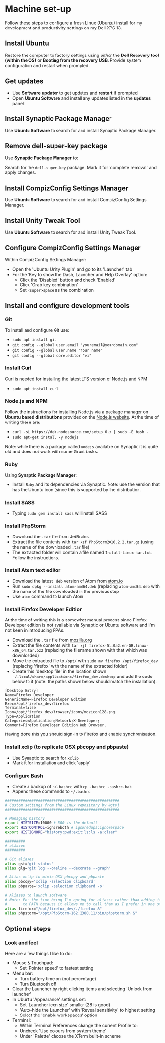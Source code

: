 # Machine set-up

Follow these steps to configure a fresh Linux (Ubuntu) install for my development and productivity settings on my Dell XPS 13.

## Install Ubuntu

Restore the computer to factory settings using _either_ the **Dell Recovery tool (within the OS)** or **Booting from the recovery USB**. Provide system configuration and restart when prompted.

## Get updates

* Use **Software updater** to get updates and **restart** if prompted
* Open **Ubuntu Software** and install any updates listed in the **updates** panel

## Install Synaptic Package Manager

Use **Ubuntu Software** to search for and install Synaptic Package Manager.

## Remove dell-super-key package

Use **Synaptic Package Manager** to:

Search for the `dell-super-key` package. Mark it for 'complete removal' and apply changes.

## Install CompizConfig Settings Manager

Use **Ubuntu Software** to search for and install CompizConfig Settings Manager.

## Install Unity Tweak Tool

Use **Ubuntu Software** to search for and install Unity Tweak Tool.

## Configure CompizConfig Settings Manager

Within CompizConfig Settings Manager: 

* Open the 'Ubuntu Unity Plugin' and go to its 'Launcher' tab
* For the 'Key to show the Dash, Launcher and Help Overlay' option:
    * Click the 'Disabled' button and check 'Enabled'
    * Click 'Grab key combination'
    * Set `<super>space` as the combination

## Install and configure development tools

### Git

To install and configure Git use:

* `sudo apt install git`
* `git config --global user.email "youremail@yourdomain.com"`
* `git config --global user.name "Your name"`
* `git config --global core.editor "vi"`

### Install Curl

Curl is needed for installing the latest LTS version of Node.js and NPM

* `sudo apt install curl`

### Node.js and NPM

Follow the instructions for installing Node.js via a package manager on **Ubuntu based distributions** provided on the [Node.js website](https://nodejs.org/en/download/package-manager/#debian-and-ubuntu-based-linux-distributions). At the time of writing these are: 

* `curl -sL https://deb.nodesource.com/setup_6.x | sudo -E bash -`
* `sudo apt-get install -y nodejs`

Note: while there is a package called `nodejs` available on Synaptic it is quite old and does not work with some Grunt tasks.

### Ruby

Using **Synaptic Package Manager**:

* Install `Ruby` and its dependencies via Synaptic. Note: use the version that has the Ubuntu icon (since this is supported by the distribution.

### Install SASS

* Typing `sudo gem install sass` will install SASS

### Install PhpStorm

* Download the `.tar` file from JetBrains
* Extract the file contents with `tar xzf PhpStorm2016.2.2.tar.gz` (using the name of the downloaded `.tar` file)
* The extracted folder will contain a file named `Install-Linux-tar.txt`. Follow the instructions.

### Install Atom text editor

* Download the latest `.deb` version of Atom from [atom.io](https://atom.io)
* Run `sudo dpkg --install atom-amd64.deb` (replacing `atom-amd64.deb` with the name of the file downloaded in the previous step
* Use `atom` command to launch Atom

### Install Firefox Developer Edition

At the time of writing this is a somewhat manual process since Firefox Developer edition is not available via Synaptic or Ubuntu software and I'm not keen in introducing PPAs.

* Download the `.tar` file from [mozilla.org](https://www.mozilla.org/en-GB/firefox/developer/)
* Extract the file contents with `tar xjf firefox-51.0a2.en-GB.linux-x86_64.tar.bz2` (replacing the filename shown with that which was downloaded)
* Move the extracted file to `/opt/` with `sudo mv firefox /opt/firefox_dev` (replacing 'firefox' with the name of the extracted folder)
* Create this 'desktop file' in the location shown `~/.local/share/applications/firefox_dev.desktop` and add the code below to it (note: the paths shown below should match the installation).

```
[Desktop Entry]
Name=Firefox Developer
GenericName=Firefox Developer Edition
Exec=/opt/firefox_dev/firefox
Terminal=false
Icon=/opt/firefox_dev/browser/icons/mozicon128.png
Type=Application
Categories=Application;Network;X-Developer;
Comment=Firefox Developer Edition Web Browser.

```
Having done this you should sign-in to Firefox and enable synchronisation. 

### Install xclip (to replicate OSX pbcopy and pbpaste)
* Use Synaptic to search for `xclip`
* Mark it for installation and click 'apply'

### Configure Bash

* Create a backup of `~/.bashrc` with `cp .bashrc .bashrc.bak`
* Append these commands to `~/.bashrc`

```bash
####################################################
# Custom settings from the Linux repository by @gtvj
####################################################

# Managing history
export HISTSIZE=10000 # 500 is the default
export HISTCONTROL=ignoreboth # ignoredups:ignorespace
export HISTIGNORE="history:pwd:exit:ls:ls -a:clear"

#########
# aliases
#########

# Git aliases
alias gst="git status"
alias glg="git log --oneline --decorate --graph"

# Alias xclip to mimic OSX pbcopy and pbpaste
alias pbcopy='xclip -selection clipboard'
alias pbpaste='xclip -selection clipboard -o'

# Aliases to launch software
# Note: For the time being I'm opting for aliases rather than adding items 
#       to PATH because it allows me to call them as I prefer in one step.
alias firefox="/opt/firefox_dev/./firefox &"
alias phpstorm="/opt/PhpStorm-162.2380.11/bin/phpstorm.sh &"

```

## Optional steps

### Look and feel

Here are a few things I like to do:

* Mouse & Touchpad:
    * Set 'Pointer speed' to fastest setting
* Menu bar:
    * Turn battery time on (not percentage)
    * Turn Bluetooth off
* Clear the Launcher by right clicking items and selecting 'Unlock from launcher'
* In Ubuntu 'Appearance' settings set:
    * Set 'Launcher icon size' smaller (28 is good)
    * 'Auto-hide the Launcher' with 'Reveal sensitivity' to highest setting
    * Select the 'enable workspaces' option
* Terminal:
    * Within Terminal Preferences change the current Profile to:
	* Uncheck 'Use colours from system theme'
	* Under 'Palette' choose the XTerm built-in scheme
